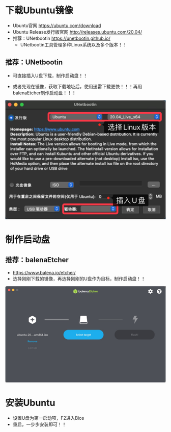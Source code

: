 

# 下载Ubuntu镜像

* Ubuntu官网 https://ubuntu.com/download
* Ubuntu Release发行版官网 http://releases.ubuntu.com/20.04/
* 推荐：UNetbootin https://unetbootin.github.io/
  * UNetbootin工具管理多种Linux系统以及多个版本！！



## 推荐：UNetbootin

* 可直接插入U盘下载，制作启动盘！！

* 或者先现在镜像，获取下载地址后，使用迅雷下载更快！！！再用balenaEtcher制作启动盘！！！

![](media_Ubuntu/001.png)



# 制作启动盘

## 推荐：balenaEtcher

* https://www.balena.io/etcher/
* 选择刚刚下载的镜像，再选择刚刚的U盘作为目标，制作启动盘！！

![](media_Ubuntu/002.png)





# 安装Ubuntu

* 设置U盘为第一启动项，F2进入Bios
* 重启，一步步安装即可！！

